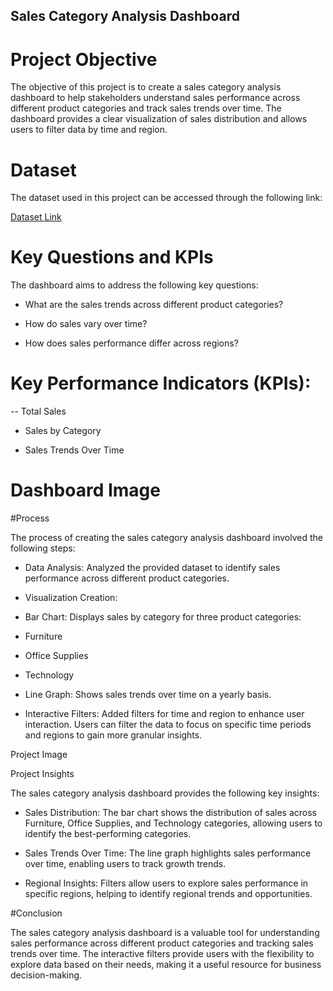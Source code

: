 ## Sales Category Analysis Dashboard

# Project Objective

The objective of this project is to create a sales category analysis dashboard to help stakeholders understand sales performance across different product categories and track sales trends over time. The dashboard provides a clear visualization of sales distribution and allows users to filter data by time and region.

# Dataset

The dataset used in this project can be accessed through the following link:

<a href= "" >Dataset Link</a>

# Key Questions and KPIs

The dashboard aims to address the following key questions:

- What are the sales trends across different product categories?

- How do sales vary over time?

- How does sales performance differ across regions?

# Key Performance Indicators (KPIs):

-- Total Sales

- Sales by Category

- Sales Trends Over Time

# Dashboard Image


#Process

The process of creating the sales category analysis dashboard involved the following steps:

- Data Analysis: Analyzed the provided dataset to identify sales performance across different product categories.

- Visualization Creation:

- Bar Chart: Displays sales by category for three product categories:

-   Furniture

-   Office Supplies

-   Technology

- Line Graph: Shows sales trends over time on a yearly basis.

- Interactive Filters: Added filters for time and region to enhance user interaction. Users can filter the data to focus on specific time periods and regions to gain more granular insights.

Project Image



Project Insights

The sales category analysis dashboard provides the following key insights:

- Sales Distribution: The bar chart shows the distribution of sales across Furniture, Office Supplies, and Technology categories, allowing users to identify the best-performing categories.

- Sales Trends Over Time: The line graph highlights sales performance over time, enabling users to track growth trends.

- Regional Insights: Filters allow users to explore sales performance in specific regions, helping to identify regional trends and opportunities.

#Conclusion

The sales category analysis dashboard is a valuable tool for understanding sales performance across different product categories and tracking sales trends over time. The interactive filters provide users with the flexibility to explore data based on their needs, making it a useful resource for business decision-making.

